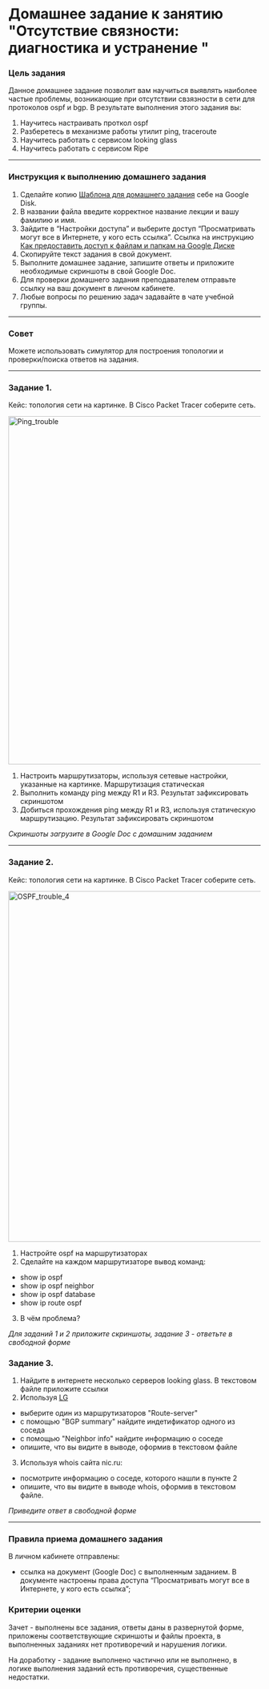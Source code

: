 # Домашнее задание к занятию "Отсутствие связности: диагностика и устранение "

### Цель задания

Данное домашнее задание позволит вам научиться выявлять наиболее частые проблемы, возникающие при отсутствии свзязности в сети для протоколов ospf и bgp.
В результате выполнения этого задания вы:

1) Научитесь настраивать проткол ospf
2) Разберетесь в механизме работы утилит ping, traceroute
3) Научитесь работать с сервисом looking glass
4) Научитесь работать с сервисом Ripe

------

### Инструкция к выполнению домашнего задания

1. Сделайте копию [Шаблона для домашнего задания](https://docs.google.com/document/d/1youKpKm_JrC0UzDyUslIZW2E2bIv5OVlm_TQDvH5Pvs/edit) себе на Google Disk.
2. В названии файла введите корректное название лекции и вашу фамилию и имя.
3. Зайдите в “Настройки доступа” и выберите доступ “Просматривать могут все в Интернете, у кого есть ссылка”.  Ссылка на инструкцию [Как предоставить доступ к файлам и папкам на Google Диске](https://support.google.com/docs/answer/2494822?hl=ru&co=GENIE.Platform%3DDesktop)
4. Скопируйте текст задания в свой документ.
5. Выполните домашнее задание, запишите ответы и приложите необходимые скриншоты в свой Google Doc.
6. Для проверки домашнего задания преподавателем отправьте ссылку на ваш документ в личном кабинете.
7. Любые вопросы по решению задач задавайте в чате учебной группы.

---

### Совет
Можете использовать симулятор для построения топологии и проверки/поиска ответов на задания. 

------

 ### Задание 1. 
 
Кейс: топология сети на картинке. 
В Cisco Packet Tracer соберите сеть.

<img width="695" alt="Ping_trouble" src="https://user-images.githubusercontent.com/85602495/159116773-5da18c0c-0174-4055-8854-148aa7c04c6f.png">

1) Настроить маршрутизаторы, используя сетевые настройки, указанные на картинке. Маршрутизация статическая
2) Выполнить команду ping между R1 и R3. Результат зафиксировать скриншотом
3) Добиться прохождения ping между R1 и R3, используя статическую маршрутизацию.  Результат зафиксировать скриншотом

*Скриншоты загрузите в Google Doc с домашним заданием*

------

### Задание 2.

Кейс: топология сети на картинке.
В Cisco Packet Tracer соберите сеть.

<img width="700" alt="OSPF_trouble_4" src="https://user-images.githubusercontent.com/85602495/159116965-4ff54011-353e-45e9-ab21-7b4656760af9.png">

1) Настройте ospf на маршрутизаторах 
2) Сделайте на каждом маршрутизаторе вывод команд:
- show ip ospf
- show ip ospf  neighbor
- show ip ospf  database
- show ip route ospf
3) В чём проблема? 

*Для заданий 1 и 2 приложите скриншоты, задание 3 - ответьте в свободной форме*

### Задание 3.

1) Найдите в интернете несколько серверов looking glass. В текстовом файле приложите ссылки 
2) Используя [LG](https://www.msk-ix.ru/lookingglass/)
- выберите один из маршрутизаторов "Route-server" 
- с помощью "BGP summary" найдите индетификатор одного из соседа
- с помощью "Neighbor info" найдите информацию о соседе
- опишите, что вы видите в выводе, оформив в текстовом файле
3) Используя whois сайта nic.ru:
- посмотрите информацию о соседе, которого нашли в пункте 2
- опишите, что вы видите в выводе whois, оформив в текстовом файле. 

*Приведите ответ в свободной форме*

---

### Правила приема домашнего задания

В личном кабинете отправлены:
- ссылка на документ (Google Doc) с выполненным заданием. В документе настроены права доступа “Просматривать могут все в Интернете, у кого есть ссылка”;

### Критерии оценки

Зачет - выполнены все задания, ответы даны в развернутой форме, приложены соответствующие скриншоты и файлы проекта, в выполненных заданиях нет противоречий и нарушения логики.

На доработку - задание выполнено частично или не выполнено, в логике выполнения заданий есть противоречия, существенные недостатки.
